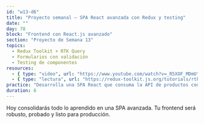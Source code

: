 ```yaml
---
id: "w13-d6"
title: "Proyecto semanal – SPA React avanzada con Redux y testing"
date: ""
day: 78
block: "Frontend con React.js avanzado"
section: "Proyecto de Semana 13"
topics:
  - Redux Toolkit + RTK Query
  - Formularios con validación
  - Testing de componentes
resources:
  - { type: "video", url: "https://www.youtube.com/watch?v=_R5XOF_MDmU" }
  - { type: "lectura", url: "https://redux-toolkit.js.org/tutorials/rtk-query" }
practice: "Desarrolla una SPA React que consuma la API de productos con Redux Toolkit, formularios validados y pruebas de UI."
duration: 6
---
```


Hoy consolidarás todo lo aprendido en una SPA avanzada. Tu frontend será robusto, probado y listo para producción.